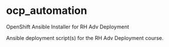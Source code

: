 # ocp_automation
OpenShift Ansible Installer for RH Adv Deployment

Ansible deployment script(s) for the RH Adv Deployment course.

